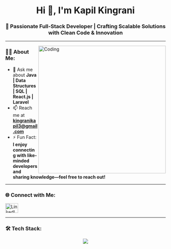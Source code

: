 <h1 align="center">Hi 👋, I'm Kapil Kingrani</h1>
<h3 align="center">🚀 Passionate Full-Stack Developer | Crafting Scalable Solutions with Clean Code & Innovation</h3>

---

<img align="right" alt="Coding" width="400" src="https://camo.githubusercontent.com/2366b34bb903c09617990fb5fff4622f3e941349e846ddb7e73df872a9d21233/68747470733a2f2f63646e2e6472696262626c652e636f6d2f75736572732f3733303730332f73637265656e73686f74732f363538313234332f6176656e746f2e676966"/>

### 👨‍💻 About Me:
- 💬 Ask me about **Java | Data Structures | SQL | React.js | Laravel**
- 📫 Reach me at **kingranikapil3@gmail.com**
- ⚡ Fun Fact:  **I enjoy connecting with like-minded developers and sharing knowledge—feel free to reach out!**  


---

### 🌐 Connect with Me:
<p align="left">
  <a href="https://www.linkedin.com/in/kapil-kingrani" target="_blank">
    <img align="center" src="https://raw.githubusercontent.com/rahuldkjain/github-profile-readme-generator/master/src/images/icons/Social/linked-in-alt.svg" alt="LinkedIn" height="30" width="40" />
  </a>
</p>

---

### 🛠️ Tech Stack:
<p align="center">
  <a href="https://skillicons.dev">
    <img src="https://skillicons.dev/icons?i=html,css,js,ts,bootstrap,laravel,java,cpp,c,php,mysql,sqlite,sublime,react,postman,phpstorm,vscode,npm,git,github,materialui" />
  </a>
</p>
